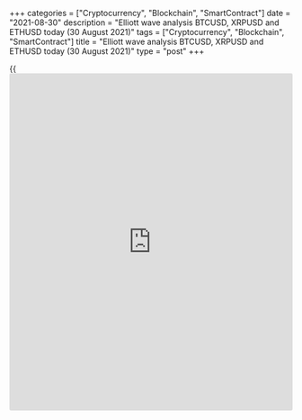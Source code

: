 +++
categories = ["Cryptocurrency", "Blockchain", "SmartContract"]
date = "2021-08-30"
description = "Elliott wave analysis BTCUSD, XRPUSD and ETHUSD today (30 August 2021)"
tags = ["Cryptocurrency", "Blockchain", "SmartContract"]
title = "Elliott wave analysis BTCUSD, XRPUSD and ETHUSD today (30 August 2021)"
type = "post"
+++

{{<iframe id="large-banner" src="https://www.bounty.group/#slide=5.0" width="100%" height="600" scrolling="no" style="border: 0px solid rgb(216, 221, 230); border-radius: 3px;">}}

2021-08-30

2021-08-30

Short-term forecast for BTCUSD, XRPUSD and ETHUSD 30.08.2021Roman Onegin

I welcome my readers!

I have prepared a short-term cryptocurrency forecast based on Elliott
wave analysis of Bitcoin, Ripple, and Ethereum. I offer entry signals to
trade each cryptocurrency.

Cryptocurrency pairs continue forming bullish impulses, with the finals
sub-waves unfolding inside.

The article covers the following subjects:

##  **Elliott wave Bitcoin analysis**

The hourly BTCUSD price chart displays the structure of the corrective
up wave [B], composed of the sub-waves (A)-(B)-(C). There is developing
the final subwave (C) as an impulse composed of sub-waves 1-2-3-4-5,
with the final wave 5 unfolding inside. Sub-waves [1]-[2]-[3]-[4] have
completed, and the final sub-wave [5] has recently started developing.
The price could go up to a level of 51100.00, following wave [5].

### Trading plan for [BTCUSD][1] today:

Buy 48084.50, TP 51100.00

##  **Elliott wave Ripple analysis**

The hourly XRPUSD price chart displays the final part of the linking
wave (X) of a larger degree, impulse wave C. There must have completed
wave [4] as a regular zigzag (A)-(B)-(C). There is unfolding the initial
part of the final wave [5]. There should soon form sub-waves
(3)-(4)-(5), as outlined in the chart. The Ripple price could go up to a
level of 1.402.

### Trading plan for [XRPUSD][2] **** today:

Buy 1.120, TP 1.402

* * *

##  **Elliott wave Ethereum analysis**

The hourly ETHUSD chart displays the structure of the impulse up wave
[C], which will conclude correction B of a larger degree. Sub-waves
(1)-(2)-(3)-(4) have completed within wave [C]. Corrective wave (4) has
a horizontal structure of a flat A-B-C. Sub-waves 3-4-5 should conclude
the final bullish impulse (5) at a level of 3670.00.

### Trading plan for [ETHUSD][3] **** today:

Buy 3158.12, TP 3670.00

* * *

P.S. Did you like my article? Share it in social networks: it will be
the best “thank you" :)

Ask me questions and comment below. I’ll be glad to answer your
questions and give necessary explanations.

 **Useful links:**

  * I recommend trying to trade with a reliable broker [here][4]. The system allows you to trade by yourself or copy successful traders from all across the globe.
  * Use my promo-code BLOG for getting deposit bonus 50% on LiteForex platform. Just enter this code in the appropriate field while [depositing][5] your trading account.
  * Telegram chat for traders: <t.me/liteforexengchat>. We are sharing the signals and trading experience
  * Telegram channel with high-quality analytics, Forex reviews, training articles, and other useful things for traders <t.me/liteforex>

## Price chart of BTCUSD in real time mode

The content of this article reflects the author’s opinion and does not
necessarily reflect the official position of LiteForex. The material
published on this page is provided for informational purposes only and
should not be considered as the provision of investment advice for the
purposes of Directive 2004/39/EC.

Rate this article:

{{value}}

( {{count}} {{title}} )

   1. my.liteforex.com/trading/chart?symbol=BTCUSD
   2. my.liteforex.com/trading/chart?symbol=XRPUSD
   3. my.liteforex.com/trading/chart?symbol=ETHUSD
   4. my.liteforex.com/?category=analysts-opinions&slug=short-term-forecast-for-[BTC](https://www.playgroundfx.com/blog/who-is-the-creator-of-bitcoin/)usd-xrpusd-and-ethusd-30082021&openPopup=%2Fregistration%2Fpopup&utm_source=blog&utm_medium=article&utm_campaign=bonus
   5. my.liteforex.com/deposit/?category=analysts-opinions&slug=short-term-forecast-for-[BTC](https://www.playgroundfx.com/blog/who-is-the-creator-of-bitcoin/)usd-xrpusd-and-ethusd-30082021&promo_code=BLOG&utm_source=blog&utm_medium=article&utm_campaign=bonus